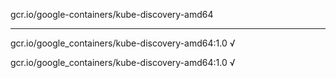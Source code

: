 gcr.io/google-containers/kube-discovery-amd64 

----
gcr.io/google_containers/kube-discovery-amd64:1.0 √

gcr.io/google_containers/kube-discovery-amd64:1.0 √

